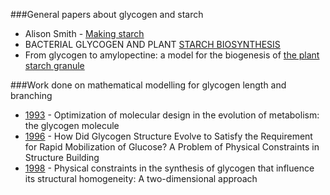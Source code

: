 ###General papers about glycogen and starch
- Alison Smith - [Making starch](https://github.com/pilarcormo/igem/blob/master/Papers/making-starch-a.smith.pdf)
- BACTERIAL GLYCOGEN AND PLANT [STARCH BIOSYNTHESIS](https://github.com/pilarcormo/igem/blob/master/Papers/Glyogen.pdf)
- From glycogen to amylopectine: a model for the biogenesis of [the plant starch granule](https://github.com/pilarcormo/igem/blob/master/Papers/glyc-to-amylop.pdf)


###Work done on mathematical modelling for glycogen length and branching 

- [1993](https://github.com/pilarcormo/igem/blob/master/Papers/model93.pdf) - Optimization of molecular design in the evolution of metabolism: the glycogen molecule 
- [1996](https://github.com/pilarcormo/igem/blob/master/Papers/model96.pdf) - How Did Glycogen Structure Evolve to Satisfy the Requirement for Rapid Mobilization of Glucose? A Problem of Physical Constraints in Structure Building
- [1998]((https://github.com/pilarcormo/igem/blob/master/Papers/model98.pdf)) - Physical constraints in the synthesis of glycogen that influence its structural homogeneity: A two-dimensional approach
